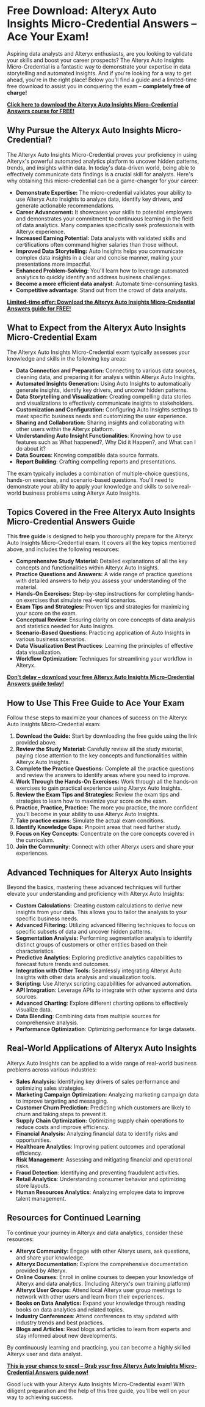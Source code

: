 # Free Download: Alteryx Auto Insights Micro-Credential Answers – Ace Your Exam!

Aspiring data analysts and Alteryx enthusiasts, are you looking to validate your skills and boost your career prospects? The Alteryx Auto Insights Micro-Credential is a fantastic way to demonstrate your expertise in data storytelling and automated insights. And if you're looking for a way to get ahead, you're in the right place! Below you'll find a guide and a limited-time free download to assist you in conquering the exam – **completely free of charge!**

[**Click here to download the Alteryx Auto Insights Micro-Credential Answers course for FREE!**](https://udemywork.com/alteryx-auto-insights-micro-credential-answers)

## Why Pursue the Alteryx Auto Insights Micro-Credential?

The Alteryx Auto Insights Micro-Credential proves your proficiency in using Alteryx's powerful automated analytics platform to uncover hidden patterns, trends, and insights within data.  In today's data-driven world, being able to effectively communicate data findings is a crucial skill for analysts.  Here's why obtaining this micro-credential can be a game-changer for your career:

*   **Demonstrate Expertise:**  The micro-credential validates your ability to use Alteryx Auto Insights to analyze data, identify key drivers, and generate actionable recommendations.
*   **Career Advancement:**  It showcases your skills to potential employers and demonstrates your commitment to continuous learning in the field of data analytics.  Many companies specifically seek professionals with Alteryx experience.
*   **Increased Earning Potential:**  Data analysts with validated skills and certifications often command higher salaries than those without.
*   **Improved Data Storytelling:**  Auto Insights helps you communicate complex data insights in a clear and concise manner, making your presentations more impactful.
*   **Enhanced Problem-Solving:**  You'll learn how to leverage automated analytics to quickly identify and address business challenges.
*   **Become a more efficient data analyst**: Automate time-consuming tasks.
*   **Competitive advantage**: Stand out from the crowd of data analysts.

[**Limited-time offer: Download the Alteryx Auto Insights Micro-Credential Answers guide for FREE!**](https://udemywork.com/alteryx-auto-insights-micro-credential-answers)

## What to Expect from the Alteryx Auto Insights Micro-Credential Exam

The Alteryx Auto Insights Micro-Credential exam typically assesses your knowledge and skills in the following key areas:

*   **Data Connection and Preparation:**  Connecting to various data sources, cleaning data, and preparing it for analysis within Alteryx Auto Insights.
*   **Automated Insights Generation:**  Using Auto Insights to automatically generate insights, identify key drivers, and uncover hidden patterns.
*   **Data Storytelling and Visualization:**  Creating compelling data stories and visualizations to effectively communicate insights to stakeholders.
*   **Customization and Configuration:**  Configuring Auto Insights settings to meet specific business needs and customizing the user experience.
*   **Sharing and Collaboration:**  Sharing insights and collaborating with other users within the Alteryx platform.
*   **Understanding Auto Insight Functionalities**: Knowing how to use features such as What happened?, Why Did it Happen?, and What can I do about it?
*   **Data Sources**: Knowing compatible data source formats.
*   **Report Building**: Crafting compelling reports and presentations.

The exam typically includes a combination of multiple-choice questions, hands-on exercises, and scenario-based questions.  You'll need to demonstrate your ability to apply your knowledge and skills to solve real-world business problems using Alteryx Auto Insights.

## Topics Covered in the Free Alteryx Auto Insights Micro-Credential Answers Guide

This **free guide** is designed to help you thoroughly prepare for the Alteryx Auto Insights Micro-Credential exam.  It covers all the key topics mentioned above, and includes the following resources:

*   **Comprehensive Study Material:**  Detailed explanations of all the key concepts and functionalities within Alteryx Auto Insights.
*   **Practice Questions and Answers:**  A wide range of practice questions with detailed answers to help you assess your understanding of the material.
*   **Hands-On Exercises:**  Step-by-step instructions for completing hands-on exercises that simulate real-world scenarios.
*   **Exam Tips and Strategies:**  Proven tips and strategies for maximizing your score on the exam.
*   **Conceptual Review**: Ensuring clarity on core concepts of data analysis and statistics needed for Auto Insights.
*   **Scenario-Based Questions**: Practicing application of Auto Insights in various business scenarios.
*   **Data Visualization Best Practices**: Learning the principles of effective data visualization.
*   **Workflow Optimization**: Techniques for streamlining your workflow in Alteryx.

[**Don't delay – download your free Alteryx Auto Insights Micro-Credential Answers guide today!**](https://udemywork.com/alteryx-auto-insights-micro-credential-answers)

## How to Use This Free Guide to Ace Your Exam

Follow these steps to maximize your chances of success on the Alteryx Auto Insights Micro-Credential exam:

1.  **Download the Guide:**  Start by downloading the free guide using the link provided above.
2.  **Review the Study Material:**  Carefully review all the study material, paying close attention to the key concepts and functionalities within Alteryx Auto Insights.
3.  **Complete the Practice Questions:**  Complete all the practice questions and review the answers to identify areas where you need to improve.
4.  **Work Through the Hands-On Exercises:**  Work through all the hands-on exercises to gain practical experience using Alteryx Auto Insights.
5.  **Review the Exam Tips and Strategies:**  Review the exam tips and strategies to learn how to maximize your score on the exam.
6.  **Practice, Practice, Practice:** The more you practice, the more confident you'll become in your ability to use Alteryx Auto Insights.
7.  **Take practice exams**: Simulate the actual exam conditions.
8.  **Identify Knowledge Gaps**: Pinpoint areas that need further study.
9.  **Focus on Key Concepts**: Concentrate on the core concepts covered in the curriculum.
10. **Join the Community**: Connect with other Alteryx users and share your experiences.

## Advanced Techniques for Alteryx Auto Insights

Beyond the basics, mastering these advanced techniques will further elevate your understanding and proficiency with Alteryx Auto Insights:

*   **Custom Calculations:** Creating custom calculations to derive new insights from your data.  This allows you to tailor the analysis to your specific business needs.
*   **Advanced Filtering:** Utilizing advanced filtering techniques to focus on specific subsets of data and uncover hidden patterns.
*   **Segmentation Analysis:** Performing segmentation analysis to identify distinct groups of customers or other entities based on their characteristics.
*   **Predictive Analytics:** Exploring predictive analytics capabilities to forecast future trends and outcomes.
*   **Integration with Other Tools:** Seamlessly integrating Alteryx Auto Insights with other data analysis and visualization tools.
*   **Scripting**: Use Alteryx scripting capabilities for advanced automation.
*   **API Integration**: Leverage APIs to integrate with other systems and data sources.
*   **Advanced Charting**: Explore different charting options to effectively visualize data.
*   **Data Blending**: Combining data from multiple sources for comprehensive analysis.
*   **Performance Optimization**: Optimizing performance for large datasets.

## Real-World Applications of Alteryx Auto Insights

Alteryx Auto Insights can be applied to a wide range of real-world business problems across various industries:

*   **Sales Analysis:** Identifying key drivers of sales performance and optimizing sales strategies.
*   **Marketing Campaign Optimization:**  Analyzing marketing campaign data to improve targeting and messaging.
*   **Customer Churn Prediction:** Predicting which customers are likely to churn and taking steps to prevent it.
*   **Supply Chain Optimization:**  Optimizing supply chain operations to reduce costs and improve efficiency.
*   **Financial Analysis:**  Analyzing financial data to identify risks and opportunities.
*   **Healthcare Analytics**: Improving patient outcomes and operational efficiency.
*   **Risk Management**: Assessing and mitigating financial and operational risks.
*   **Fraud Detection**: Identifying and preventing fraudulent activities.
*   **Retail Analytics**: Understanding consumer behavior and optimizing store layouts.
*   **Human Resources Analytics**: Analyzing employee data to improve talent management.

## Resources for Continued Learning

To continue your journey in Alteryx and data analytics, consider these resources:

*   **Alteryx Community:** Engage with other Alteryx users, ask questions, and share your knowledge.
*   **Alteryx Documentation:**  Explore the comprehensive documentation provided by Alteryx.
*   **Online Courses:**  Enroll in online courses to deepen your knowledge of Alteryx and data analytics. (Including Alteryx's own training platform)
*   **Alteryx User Groups:**  Attend local Alteryx user group meetings to network with other users and learn from their experiences.
*   **Books on Data Analytics:** Expand your knowledge through reading books on data analytics and related topics.
*   **Industry Conferences**: Attend conferences to stay updated with industry trends and best practices.
*   **Blogs and Articles**: Read blogs and articles to learn from experts and stay informed about new developments.

By continuously learning and practicing, you can become a highly skilled Alteryx user and data analyst.

[**This is your chance to excel – Grab your free Alteryx Auto Insights Micro-Credential Answers guide now!**](https://udemywork.com/alteryx-auto-insights-micro-credential-answers)

Good luck with your Alteryx Auto Insights Micro-Credential exam! With diligent preparation and the help of this free guide, you'll be well on your way to achieving success.
